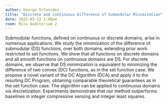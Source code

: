 ```yaml
---
author: George Orfanides
title: "Discrete and Continuous Difference of Submodular Minimization"
date: 2025-03-12 1:00pm
room: Mila Auditorium 2
---
```


Submodular functions, defined on continuous or discrete domains, arise in numerous applications. We study the minimization of the difference of submodular (DS) functions, over both domains, extending prior work restricted to set functions. We show that all functions on discrete domains and all smooth functions on continuous domains are DS. For discrete domains, we observe that DS minimization is equivalent to minimizing the difference of two convex (DC) functions, as in the set function case. We propose a novel variant of the DC Algorithm (DCA) and apply it to the resulting DC Program, obtaining comparable theoretical guarantees as in the set function case. The algorithm can be applied to continuous domains via discretization. Experiments demonstrate that our method outperforms baselines in integer compressive sensing and integer least squares.